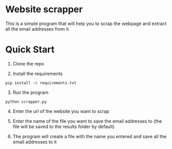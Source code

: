 # Website scrapper

This is a simple program that will help you to scrap the webpage and extract all the email addresses from it.

# Quick Start

1. Clone the repo

2. Install the requirements
```
pip install -r requirements.txt
```

3. Run the program
```
python scrapper.py
```

4. Enter the url of the website you want to scrap

5. Enter the name of the file you want to save the email addresses to (the file will be saved to the results folder by default)

6. The program will create a file with the name you entered and save all the email addresses to it